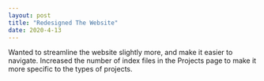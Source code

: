 ```yaml
---
layout: post
title: "Redesigned The Website"
date: 2020-4-13
---
```


Wanted to streamline the website slightly more, and make it easier to navigate. Increased the number of index files in the Projects page to make it more specific to the types of projects.
